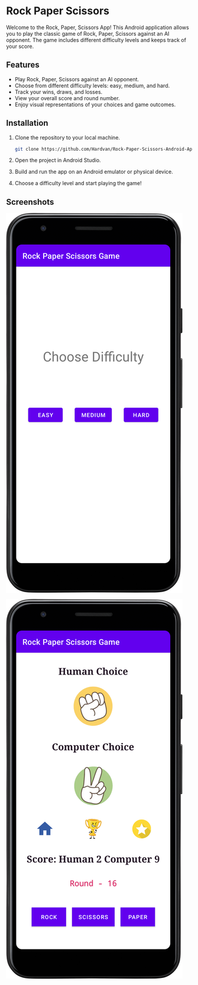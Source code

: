 # Rock Paper Scissors

Welcome to the Rock, Paper, Scissors App! This Android application allows you to play the classic
game of Rock, Paper, Scissors against an AI opponent. The game includes different difficulty levels
and keeps track of your score.

## Features

- Play Rock, Paper, Scissors against an AI opponent.
- Choose from different difficulty levels: easy, medium, and hard.
- Track your wins, draws, and losses.
- View your overall score and round number.
- Enjoy visual representations of your choices and game outcomes.

## Installation

1. Clone the repository to your local machine.

    ```bash
    git clone https://github.com/Hardvan/Rock-Paper-Scissors-Android-App.git
    ```

2. Open the project in Android Studio.

3. Build and run the app on an Android emulator or physical device.

4. Choose a difficulty level and start playing the game!

## Screenshots

![Screenshot 1](./images/img1.png)

![Screenshot 2](./images/img2.png)
